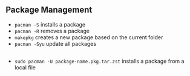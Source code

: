 ## Package Management
- `pacman -S` installs a package  
- `pacman -R` removes a package  
- `makepkg` creates a new package based on the current folder
- `pacman -Syu` update all packages
##
- `sudo pacman -U package-name.pkg.tar.zst` installs a package from a local file

